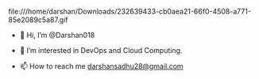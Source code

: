 file:///home/darshan/Downloads/232639433-cb0aea21-66f0-4508-a771-85e2089c5a87.gif
- 👋 Hi, I’m @Darshan018

- 👀 I’m interested in DevOps and Cloud Computing.
- 📫 How to reach me darshansadhu28@gmail.com

<!---
Darshan018/Darshan018 is a ✨ special ✨ repository because its `README.md` (this file) appears on your GitHub profile.
You can click the Preview link to take a look at your changes.
--->

